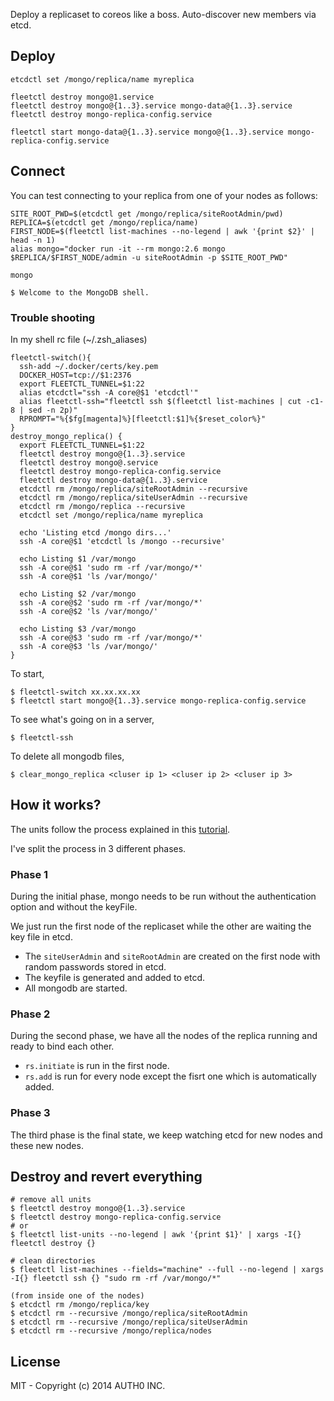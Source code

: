Deploy a replicaset to coreos like a boss.
Auto-discover new members via etcd.

## Deploy

```
etcdctl set /mongo/replica/name myreplica

fleetctl destroy mongo@1.service
fleetctl destroy mongo@{1..3}.service mongo-data@{1..3}.service
fleetctl destroy mongo-replica-config.service 

fleetctl start mongo-data@{1..3}.service mongo@{1..3}.service mongo-replica-config.service
```

## Connect

You can test connecting to your replica from one of your nodes as follows:

```
SITE_ROOT_PWD=$(etcdctl get /mongo/replica/siteRootAdmin/pwd)
REPLICA=$(etcdctl get /mongo/replica/name)
FIRST_NODE=$(fleetctl list-machines --no-legend | awk '{print $2}' | head -n 1)
alias mongo="docker run -it --rm mongo:2.6 mongo $REPLICA/$FIRST_NODE/admin -u siteRootAdmin -p $SITE_ROOT_PWD"

mongo

$ Welcome to the MongoDB shell.
```


### Trouble shooting

In my shell rc file (~/.zsh_aliases)
```
fleetctl-switch(){
  ssh-add ~/.docker/certs/key.pem
  DOCKER_HOST=tcp://$1:2376
  export FLEETCTL_TUNNEL=$1:22
  alias etcdctl="ssh -A core@$1 'etcdctl'"
  alias fleetctl-ssh="fleetctl ssh $(fleetctl list-machines | cut -c1-8 | sed -n 2p)"
  RPROMPT="%{$fg[magenta]%}[fleetctl:$1]%{$reset_color%}"
}
destroy_mongo_replica() {
  export FLEETCTL_TUNNEL=$1:22
  fleetctl destroy mongo@{1..3}.service
  fleetctl destroy mongo@.service
  fleetctl destroy mongo-replica-config.service
  fleetctl destroy mongo-data@{1..3}.service
  etcdctl rm /mongo/replica/siteRootAdmin --recursive
  etcdctl rm /mongo/replica/siteUserAdmin --recursive
  etcdctl rm /mongo/replica --recursive
  etcdctl set /mongo/replica/name myreplica

  echo 'Listing etcd /mongo dirs...'
  ssh -A core@$1 'etcdctl ls /mongo --recursive'

  echo Listing $1 /var/mongo
  ssh -A core@$1 'sudo rm -rf /var/mongo/*'
  ssh -A core@$1 'ls /var/mongo/'

  echo Listing $2 /var/mongo
  ssh -A core@$2 'sudo rm -rf /var/mongo/*'
  ssh -A core@$2 'ls /var/mongo/'

  echo Listing $3 /var/mongo
  ssh -A core@$3 'sudo rm -rf /var/mongo/*'
  ssh -A core@$3 'ls /var/mongo/'
}
```

To start,
```
$ fleetctl-switch xx.xx.xx.xx
$ fleetctl start mongo@{1..3}.service mongo-replica-config.service
```

To see what's going on in a server,
```
$ fleetctl-ssh
```

To delete all mongodb files,
```
$ clear_mongo_replica <cluser ip 1> <cluser ip 2> <cluser ip 3>
```

## How it works?

The units follow the process explained in this [tutorial](http://docs.mongodb.org/manual/tutorial/deploy-replica-set-with-auth/).

I've split the process in 3 different phases.

### Phase 1

During the initial phase, mongo needs to be run without the authentication option and without the keyFile.

We just run the first node of the replicaset while the other are waiting the key file in etcd.

-  The `siteUserAdmin` and `siteRootAdmin` are created on the first node with random passwords stored in etcd.
-  The keyfile is generated and added to etcd.
-  All mongodb are started.

### Phase 2

During the second phase, we have all the nodes of the replica running and ready to bind each other.

-  `rs.initiate` is run in the first node.
-  `rs.add` is run for every node except the fisrt one which is automatically added.

### Phase 3

The third phase is the final state, we keep watching etcd for new nodes and these new nodes.

## Destroy and revert everything

```
# remove all units
$ fleetctl destroy mongo@{1..3}.service
$ fleetctl destroy mongo-replica-config.service
# or
$ fleetctl list-units --no-legend | awk '{print $1}' | xargs -I{} fleetctl destroy {}

# clean directories
$ fleetctl list-machines --fields="machine" --full --no-legend | xargs -I{} fleetctl ssh {} "sudo rm -rf /var/mongo/*"

(from inside one of the nodes)
$ etcdctl rm /mongo/replica/key
$ etcdctl rm --recursive /mongo/replica/siteRootAdmin
$ etcdctl rm --recursive /mongo/replica/siteUserAdmin
$ etcdctl rm --recursive /mongo/replica/nodes
```

## License

MIT - Copyright (c) 2014 AUTH0 INC.